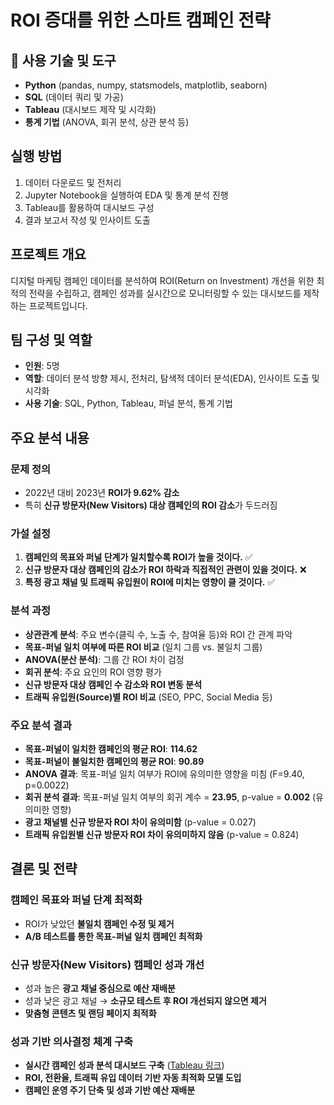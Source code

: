 # ROI 증대를 위한 스마트 캠페인 전략

## 🔧 사용 기술 및 도구
- **Python** (pandas, numpy, statsmodels, matplotlib, seaborn)
- **SQL** (데이터 쿼리 및 가공)
- **Tableau** (대시보드 제작 및 시각화)
- **통계 기법** (ANOVA, 회귀 분석, 상관 분석 등)

## 실행 방법
1. 데이터 다운로드 및 전처리
2. Jupyter Notebook을 실행하여 EDA 및 통계 분석 진행
3. Tableau를 활용하여 대시보드 구성
4. 결과 보고서 작성 및 인사이트 도출

## 프로젝트 개요
디지털 마케팅 캠페인 데이터를 분석하여 ROI(Return on Investment) 개선을 위한 최적의 전략을 수립하고, 캠페인 성과를 실시간으로 모니터링할 수 있는 대시보드를 제작하는 프로젝트입니다.

## 팀 구성 및 역할
- **인원**: 5명
- **역할**: 데이터 분석 방향 제시, 전처리, 탐색적 데이터 분석(EDA), 인사이트 도출 및 시각화
- **사용 기술**: SQL, Python, Tableau, 퍼널 분석, 통계 기법

## 주요 분석 내용
### 문제 정의
- 2022년 대비 2023년 **ROI가 9.62% 감소**
- 특히 **신규 방문자(New Visitors) 대상 캠페인의 ROI 감소**가 두드러짐

### 가설 설정
1. **캠페인의 목표와 퍼널 단계가 일치할수록 ROI가 높을 것이다.** ✅
2. **신규 방문자 대상 캠페인의 감소가 ROI 하락과 직접적인 관련이 있을 것이다.** ❌
3. **특정 광고 채널 및 트래픽 유입원이 ROI에 미치는 영향이 클 것이다.** ✅

### 분석 과정
- **상관관계 분석**: 주요 변수(클릭 수, 노출 수, 참여율 등)와 ROI 간 관계 파악
- **목표-퍼널 일치 여부에 따른 ROI 비교** (일치 그룹 vs. 불일치 그룹)
- **ANOVA(분산 분석)**: 그룹 간 ROI 차이 검정
- **회귀 분석**: 주요 요인의 ROI 영향 평가
- **신규 방문자 대상 캠페인 수 감소와 ROI 변동 분석**
- **트래픽 유입원(Source)별 ROI 비교** (SEO, PPC, Social Media 등)

### 주요 분석 결과
- **목표-퍼널이 일치한 캠페인의 평균 ROI**: **114.62**
- **목표-퍼널이 불일치한 캠페인의 평균 ROI**: **90.89**
- **ANOVA 결과**: 목표-퍼널 일치 여부가 ROI에 유의미한 영향을 미침 (F=9.40, p=0.0022)
- **회귀 분석 결과**: 목표-퍼널 일치 여부의 회귀 계수 = **23.95**, p-value = **0.002** (유의미한 영향)
- **광고 채널별 신규 방문자 ROI 차이 유의미함** (p-value = 0.027)
- **트래픽 유입원별 신규 방문자 ROI 차이 유의미하지 않음** (p-value = 0.824)

## 결론 및 전략
### 캠페인 목표와 퍼널 단계 최적화
- ROI가 낮았던 **불일치 캠페인 수정 및 제거**
- **A/B 테스트를 통한 목표-퍼널 일치 캠페인 최적화**

### 신규 방문자(New Visitors) 캠페인 성과 개선
- 성과 높은 **광고 채널 중심으로 예산 재배분**
- 성과 낮은 광고 채널 → **소규모 테스트 후 ROI 개선되지 않으면 제거**
- **맞춤형 콘텐츠 및 랜딩 페이지 최적화**

### 성과 기반 의사결정 체계 구축
- **실시간 캠페인 성과 분석 대시보드 구축** ([Tableau 링크](https://public.tableau.com/app/profile/.15652791/viz/marketing_17312396594900/CustomCharts?publish=yes))
- **ROI, 전환율, 트래픽 유입 데이터 기반 자동 최적화 모델 도입**
- **캠페인 운영 주기 단축 및 성과 기반 예산 재배분**
